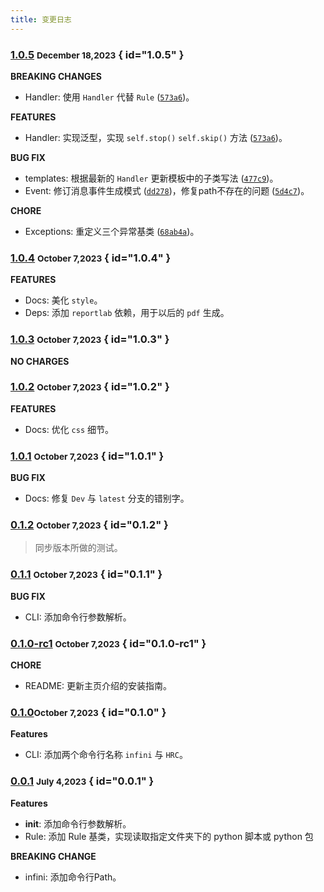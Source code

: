 ```yaml
---
title: 变更日志
---
```


### [1.0.5](https://github.com/HydroRoll-Team/infini/compare/v1.0.4...v1.0.5) <small>December 18,2023</small> { id="1.0.5" }

**BREAKING CHANGES**

* Handler: 使用 `Handler` 代替 `Rule` ([`573a6`](https://github.com/HydroRoll-Team/infini/compare/7b219aa12949...540a3ee9bb81))。

**FEATURES**

* Handler: 实现泛型，实现 `self.stop()` `self.skip()` 方法  ([`573a6`](https://github.com/HydroRoll-Team/infini/compare/7b219aa12949...540a3ee9bb81))。

**BUG FIX**

* templates: 根据最新的 `Handler` 更新模板中的子类写法 ([`477c9`](https://github.com/HydroRoll-Team/HydroRollCore/commit/477c9ccfe4451920838705ab4aba81b2b41d0c50))。
* Event: 修订消息事件生成模式 ([`dd278`](https://github.com/HydroRoll-Team/infini/commit/dd27866fc9763af6f5b03024296dd74148d91eb3))，修复path不存在的问题 ([`5d4c7`](https://github.com/HydroRoll-Team/infini/commit/5d4c76a003a0f93ca52abe7f3997757ba66a97de))。

**CHORE**

* Exceptions: 重定义三个异常基类 ([`68ab4a`](https://github.com/HydroRoll-Team/HydroRollCore/commit/68ab4a7d835e7ede363d3bc9fa2731a4a335f4a0))。


### [1.0.4](https://github.com/HydroRoll-Team/infini/compare/v1.0.3...v1.0.4) <small>October 7,2023</small> { id="1.0.4" }

**FEATURES**

* Docs: 美化 `style`。
* Deps: 添加 `reportlab` 依赖，用于以后的 `pdf` 生成。


### [1.0.3](https://github.com/HydroRoll-Team/infini/compare/v1.0.2...v1.0.3) <small>October 7,2023</small> { id="1.0.3" }

**NO CHARGES**


### [1.0.2](https://github.com/HydroRoll-Team/infini/compare/v1.0.1...v1.0.2) <small>October 7,2023</small> { id="1.0.2" }


**FEATURES**

* Docs: 优化 `css` 细节。


### [1.0.1](https://github.com/HydroRoll-Team/infini/compare/v0.1.2...v1.0.1) <small>October 7,2023</small> { id="1.0.1" }

**BUG FIX**

* Docs: 修复 `Dev` 与 `latest` 分支的错别字。


### [0.1.2](https://github.com/HydroRoll-Team/infini/compare/v0.1.1...v0.1.2) <small>October 7,2023</small> { id="0.1.2" }

> 同步版本所做的测试。


### [0.1.1](https://github.com/HydroRoll-Team/infini/compare/v0.1.0...v0.1.1) <small>October 7,2023</small> { id="0.1.1" }

**BUG FIX**

* CLI: 添加命令行参数解析。


### [0.1.0-rc1](https://github.com/HydroRoll-Team/infini/compare/v0.1.0...v0.1.0-rc1) <small>October 7,2023</small> { id="0.1.0-rc1" }

**CHORE**

* README: 更新主页介绍的安装指南。


### [0.1.0](https://github.com/HydroRoll-Team/infini/commits/v0.0.1..v0.1.0)<small>October 7,2023</small> { id="0.1.0" }

**Features**

* CLI: 添加两个命令行名称 `infini` 与 `HRC`。


### [0.0.1](https://github.com/HydroRoll-Team/infini/commits/v0.0.1) <small>July 4,2023</small> { id="0.0.1" }

**Features**

* __init__: 添加命令行参数解析。
* Rule: 添加 Rule 基类，实现读取指定文件夹下的 python 脚本或 python 包

**BREAKING CHANGE**

* infini: 添加命令行Path。
